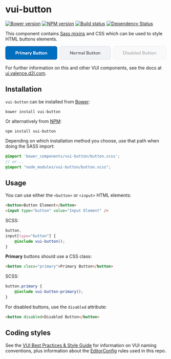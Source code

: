 # vui-button
[![Bower version][bower-image]][bower-url]
[![NPM version][npm-image]][npm-url]
[![Build status][ci-image]][ci-url]
[![Dependency Status][dependencies-image]][dependencies-url]

This component contains [Sass mixins](http://sass-lang.com/) and CSS which can be used to style HTML buttons elements.

![screenshot of button component](/screenshot.png?raw=true)

For further information on this and other VUI components, see the docs at [ui.valence.d2l.com](http://ui.valence.d2l.com/).

## Installation

`vui-button` can be installed from [Bower][bower-url]:
```shell
bower install vui-button
```

Or alternatively from [NPM][npm-url]:
```shell
npm install vui-button
```

Depending on which installation method you choose, use that path when doing the SASS import:

```scss
@import 'bower_components/vui-button/button.scss';
// or...
@import "node_modules/vui-button/button.scss";
```

## Usage

You can use either the `<button>` or `<input>` HTML elements:

```html
<button>Button Element</button>
<input type="button" value="Input Element" />
```

SCSS:

```scss
button,
input[type="button"] {
	@include vui-button();
}
```

**Primary** buttons should use a CSS class:

```html
<button class="primary">Primary Button</button>
```

SCSS:

```scss
button.primary {
	@include vui-button-primary();
}
```

For disabled buttons, use the `disabled` attribute:

```html
<button disabled>Disabled Button</button>
```

## Coding styles

See the [VUI Best Practices & Style Guide](https://github.com/Brightspace/valence-ui-docs/wiki/Best-Practices-&-Style-Guide) for information on VUI naming conventions, plus information about the [EditorConfig](http://editorconfig.org) rules used in this repo.

[bower-url]: http://bower.io/search/?q=vui-button
[bower-image]: https://img.shields.io/bower/v/vui-button.svg
[npm-url]: https://www.npmjs.org/package/vui-button
[npm-image]: https://img.shields.io/npm/v/vui-button.svg
[ci-url]: https://travis-ci.org/Brightspace/valence-ui-button
[ci-image]: https://travis-ci.org/Brightspace/valence-ui-button.svg?branch=master
[dependencies-url]: https://david-dm.org/brightspace/valence-ui-button
[dependencies-image]: https://img.shields.io/david/Brightspace/valence-ui-button.svg

